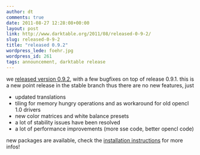 ```yaml
---
author: dt
comments: true
date: 2011-08-27 12:28:08+00:00
layout: post
link: http://www.darktable.org/2011/08/released-0-9-2/
slug: released-0-9-2
title: "released 0.9.2"
wordpress_lede: foehr.jpg
wordpress_id: 261
tags: announcement, darktable release
---
```


we [released version 0.9.2](https://sourceforge.net/projects/darktable/files/darktable/0.9/darktable-0.9.2.tar.gz/download), with a few bugfixes on top of release 0.9.1. this is a new point release in the stable branch thus there are no new features, just

* updated translations
* tiling for memory hungry operations and as workaround for old opencl 1.0 drivers
* new color matrices and white balance presets
* a lot of stability issues have been resolved
* a lot of performance improvements (more sse code, better opencl code)

new packages are available, check the [installation instructions]({filename}/pages/install.md) for more infos!
